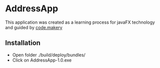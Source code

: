 # AddressApp
This application was created as a learning process for javaFX technology and guided by [code.makery](https://code.makery.ch/es/library/javafx-tutorial/)

## Installation
- Open folder ./build/deploy/bundles/
- Click on AddressApp-1.0.exe
